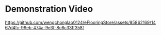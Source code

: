 # Demonstration Video

https://github.com/wengchonglao0124/eFlooringStore/assets/85862169/1467d4fc-99eb-474a-9e3f-8c6c33ff358f
